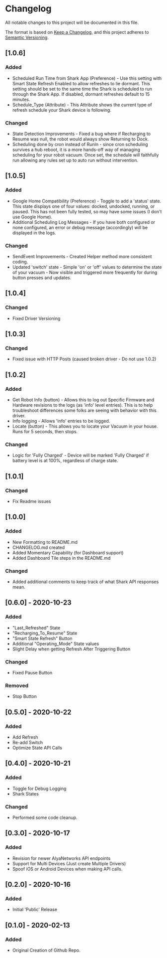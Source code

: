 # Changelog

All notable changes to this project will be documented in this file.

The format is based on [Keep a Changelog](https://keepachangelog.com/en/1.0.0/),
and this project adheres to [Semantic Versioning](https://semver.org/spec/v2.0.0.html).

## [1.0.6]

### Added

- Scheduled Run Time from Shark App (Preference) - Use this setting with Smart State Refresh Enabled to allow refreshes to lie dormant.  This setting should be set to the same time the Shark is scheduled to run through the Shark App.  If disabled, dormant refreshes default to 15 minutes. 
- Schedule_Type (Attribute) - This Attribute shows the current type of refresh schedule your Shark device is following.

### Changed

- State Detection Improvements - Fixed a bug where if Recharging to Resume was null, the robot would always show Returning to Dock.
- Scheduling done by cron instead of RunIn - since cron scheduling survives a hub reboot, it is a more hands-off way of managing scheduling for your robot vacuum.  Once set, the schedule will faithfully run allowing any rules set up to auto run without intervention.

## [1.0.5]

### Added

- Google Home Compatibility (Preference) - Toggle to add a 'status' state. This state displays one of four values: docked, undocked, running, or paused. This has not been fully tested, so may have some issues (I don't use Google Home).
- Additional Scheduling Log Messages - If you have both configured or none configured, an error or debug message (accordingly) will be displayed in the logs.

### Changed

- SendEvent Improvements - Created Helper method  more consistent coding.
- Updated 'switch' state - Simple 'on' or 'off' values to determine the state of your vacuum - Now visible and triggered more frequently for during button presses and updates.

## [1.0.4]

### Changed

- Fixed Driver Versioning

## [1.0.3]

### Changed

- Fixed issue with HTTP Posts (caused broken driver - Do not use 1.0.2)

## [1.0.2]

### Added

- Get Robot Info (button) - Allows this to log out Specific Firmware and Hardware revisions to the logs (as 'info' level entries). This is to help troubleshoot differences some folks are seeing with behavior with this driver.
- Info logging - Allows 'info' entries to be logged.
- Locate (button) - This allows you to locate your Vacuum in your house. Runs for 5 seconds, then stops.

### Changed

- Logic for 'Fully Charged' - Device will be marked 'Fully Charged' if battery level is at 100%, regardless of charge state.

## [1.0.1]

### Changed

- Fix Readme issues

## [1.0.0]

### Added

- New Formatting to README.md
- CHANGELOG.md created
- Added Momentary Capability (for Dashboard support)
- Added Dashboard Tile steps in the README.md

### Changed

- Added additional comments to keep track of what Shark API responses mean.

## [0.6.0] - 2020-10-23

### Added

- "Last_Refreshed" State
- "Recharging_To_Resume" State
- "Smart State Refresh" Button
- Additional "Operating_Mode" State values
- Slight Delay when getting Refresh After Triggering Button

### Changed

- Fixed Pause Button

### Removed

- Stop Button

## [0.5.0] - 2020-10-22

### Added

- Add Refresh 
- Re-add Switch 
- Optimize State API Calls

## [0.4.0] - 2020-10-21

### Added

- Toggle for Debug Logging 
- Shark States

### Changed

- Performed some code cleanup.

## [0.3.0] - 2020-10-17

### Added

- Revision for newer AlyaNetworks API endpoints
- Support for Multi Devices (Just create Multiple Drivers)
- Spoof iOS or Android Devices when making API calls.

## [0.2.0] - 2020-10-16

### Added

- Initial 'Public' Release

## [0.1.0] - 2020-02-13

### Added

- Original Creation of Github Repo.